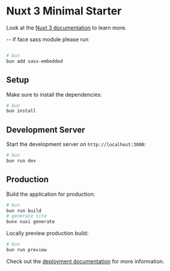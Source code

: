 # Nuxt 3 Minimal Starter

Look at the [Nuxt 3 documentation](https://nuxt.com/docs/getting-started/introduction) to learn more.

-- if face sass module please run 

```bash

# bun
bun add sass-embedded

```

## Setup

Make sure to install the dependencies:


```bash
# bun
bun install
```

## Development Server

Start the development server on `http://localhost:3000`:

```bash
# bun
bun run dev
```

## Production

Build the application for production:

```bash
# bun
bun run build
# generate site
bunx nuxi generate
```

Locally preview production build:

```bash
# bun
bun run preview
```

Check out the [deployment documentation](https://nuxt.com/docs/getting-started/deployment) for more information.
